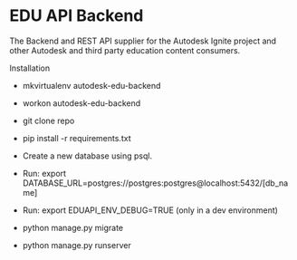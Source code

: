 EDU API Backend
===============

The Backend and REST API supplier for the Autodesk Ignite project and other Autodesk and third party education content consumers.


Installation

* mkvirtualenv autodesk-edu-backend
* workon autodesk-edu-backend
* git clone repo
* pip install -r requirements.txt
    

* Create a new database using psql.
* Run: export DATABASE_URL=postgres://postgres:postgres@localhost:5432/[db_name]
* Run: export EDUAPI_ENV_DEBUG=TRUE (only in a dev environment)
* python manage.py migrate
* python manage.py runserver
